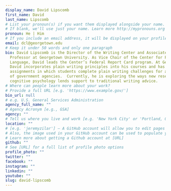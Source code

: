 ```yaml
---
display_name: David Lipscomb
first_name: David
last_name: Lipscomb
# List your pronoun(s) if you want them displayed alongside your name.
# If blank, we'll use just your name. Learn more http://mypronouns.org
pronoun: He | Him
# If you include an email address, it will be displayed on your profile page
email: dcl@georgetown.edu
# Keep it under 50 words and only one paragraph
bio: David Lipscomb is the Director of the Writing Center and Associate Teaching
  Professor at Georgetown University. As Vice Chair of the Center for Plain
  Language, David leads the Center’s Federal Report Card program. At Georgetown,
  David incorporates plain writing principles into his courses and has designed
  assignments in which students complete plain writing challenges for a number
  of government agencies.  Currently, he is exploring the ways new research in
  cognitive psychology lends support to traditional writing advice.
# Where can people learn more about your work?
# Provide a full URL [e.g. 'https://www.example.gov/']
bio_url: null
# e.g. U.S. General Services Administration
agency_full_name: ""
# Agency Acronym [e.g., GSA]
agency: ""
# Tell us where you live and work [e.g. 'New York City' or 'Portland, OR']
location: ""
# [e.g. 'jeremyzilar'] — A GitHub account will allow you to edit pages on Digital.gov.
# Also, the image used in your GitHub account can be used to populate your digital.gov profile photo.
# Learn more about getting a Github account at [URL]
github: ""
# See [URL] for a full list of profile photo options
profile_photo: ""
twitter: ""
facebook: ""
instagram: ""
linkedin: ""
youtube: ""
slug: david-lipscomb
---
```

